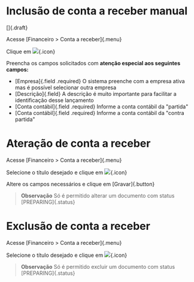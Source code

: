 # Inclusão de conta a receber manual

[]{.draft}

Acesse [Financeiro > Conta a receber]{.menu}

Clique em ![](https://static.zenerp.app.br/icons/action-create.svg){.icon}

Preencha os campos solicitados com **atenção especial aos seguintes campos:**
* [Empresa]{.field .required} O sistema preenche com a empresa ativa mas é possível selecionar outra empresa
* [Descrição]{.field} A descrição é muito importante para facilitar a identificação desse lançamento
* [Conta contábil]{.field .required} Informe a conta contábil da "partida"
* [Conta contábil]{.field .required} Informe a conta contábil da "contra partida"


# Ateração de conta a receber

Acesse [Financeiro > Conta a receber]{.menu}

Selecione o título desejado e clique em ![](https://static.zenerp.app.br/icons/action-update.svg){.icon}

Altere os campos necessários e clique em [Gravar]{.button}

>**Observação**
> Só é permitido alterar um documento com status [PREPARING]{.status}


# Exclusão de conta a receber

Acesse [Financeiro > Conta a receber]{.menu}

Selecione o título desejado e clique em ![](https://static.zenerp.app.br/icons/action-delete.svg){.icon}

>**Observação**
> Só é permitido excluir um documento com status [PREPARING]{.status}